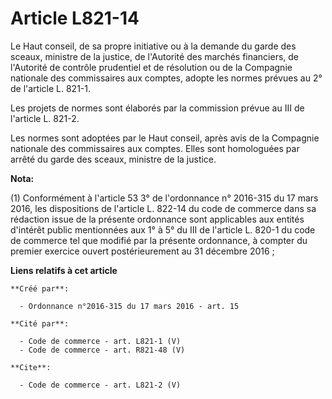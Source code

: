 # Article L821-14

Le Haut conseil, de sa propre initiative ou à la demande du garde des sceaux, ministre de la justice, de l'Autorité des
marchés financiers, de l'Autorité de contrôle prudentiel et de résolution ou de la Compagnie nationale des commissaires aux
comptes, adopte les normes prévues au 2° de l'article L. 821-1. 

Les projets de normes sont élaborés par la commission prévue au III de l'article L. 821-2. 

Les normes sont adoptées par le Haut conseil, après avis de la Compagnie nationale des commissaires aux comptes. Elles sont
homologuées par arrêté du garde des sceaux, ministre de la justice.

**Nota:**

(1) Conformément à l'article 53 3° de l'ordonnance n° 2016-315 du 17 mars 2016,  les dispositions de l'article L. 822-14 du
code de commerce dans sa rédaction issue de la présente ordonnance sont applicables aux entités d'intérêt public mentionnées
aux 1° à 5° du III de l'article L. 820-1 du code de commerce tel que modifié par la présente ordonnance, à compter du premier
exercice ouvert postérieurement au 31 décembre 2016 ;

**Liens relatifs à cet article**

	**Créé par**:

	  - Ordonnance n°2016-315 du 17 mars 2016 - art. 15

	**Cité par**:

	  - Code de commerce - art. L821-1 (V)
	  - Code de commerce - art. R821-48 (V)

	**Cite**:

	  - Code de commerce - art. L821-2 (V)
